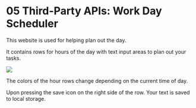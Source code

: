 # 05 Third-Party APIs: Work Day Scheduler

This website is used for helping plan out the day.

It contains rows for hours of the day with text input areas to plan out your tasks.

<img src='https://i.imgur.com/RXlADPg.png'>

The colors of the hour rows change depending on the current time of day.

Upon pressing the save icon on the right side of the row. Your text is saved to local storage.